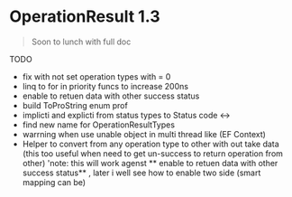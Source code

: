 # OperationResult 1.3

> Soon to lunch with full doc

TODO
- fix with not set operation types with = 0 
- linq to for in priority funcs to increase 200ns
- enable to retuen data with other success status
- build ToProString enum prof
- implicti and explicti from status types to Status code <->
- find new name for OperationResultTypes
- warrning when use unable object in multi thread like (EF Context)
- Helper to convert from any operation type to other with out take data (this too useful when need to get un-success to return operation from other) 'note: this will work agenst ** enable to retuen data with other success status** , later i well see how to enable two side (smart mapping can be)
